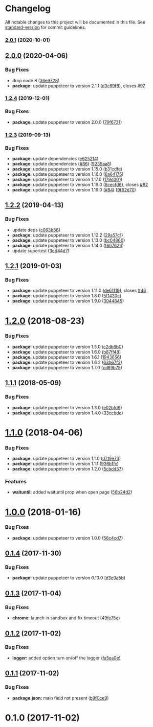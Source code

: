 # Changelog

All notable changes to this project will be documented in this file. See [standard-version](https://github.com/conventional-changelog/standard-version) for commit guidelines.

### [2.0.1](https://github.com/LasaleFamine/pupperender/compare/v2.0.0...v2.0.1) (2020-10-01)

## [2.0.0](https://github.com/LasaleFamine/pupperender/compare/v1.2.4...v2.0.0) (2020-04-06)


### Bug Fixes

* drop node 8 ([36e9728](https://github.com/LasaleFamine/pupperender/commit/36e9728e99adae8e210b5c17a15abe61f5c9042b))
* **package:** update puppeteer to version 2.1.1 ([d3c69f6](https://github.com/LasaleFamine/pupperender/commit/d3c69f63ee3086f095a1fbf6abc9b687f93b4606)), closes [#97](https://github.com/LasaleFamine/pupperender/issues/97)

### [1.2.4](https://github.com/LasaleFamine/pupperender/compare/v1.2.3...v1.2.4) (2019-12-01)


### Bug Fixes

* **package:** update puppeteer to version 2.0.0 ([79f6731](https://github.com/LasaleFamine/pupperender/commit/79f6731))

### [1.2.3](https://github.com/LasaleFamine/pupperender/compare/v1.2.2...v1.2.3) (2019-09-13)


### Bug Fixes

* **package:** update dependencies ([e625214](https://github.com/LasaleFamine/pupperender/commit/e625214))
* **package:** update dependencies ([#86](https://github.com/LasaleFamine/pupperender/issues/86)) ([9235aa8](https://github.com/LasaleFamine/pupperender/commit/9235aa8))
* **package:** update puppeteer to version 1.15.0 ([b31cdfe](https://github.com/LasaleFamine/pupperender/commit/b31cdfe))
* **package:** update puppeteer to version 1.16.0 ([8a64175](https://github.com/LasaleFamine/pupperender/commit/8a64175))
* **package:** update puppeteer to version 1.17.0 ([179d001](https://github.com/LasaleFamine/pupperender/commit/179d001))
* **package:** update puppeteer to version 1.19.0 ([8cecfd6](https://github.com/LasaleFamine/pupperender/commit/8cecfd6)), closes [#82](https://github.com/LasaleFamine/pupperender/issues/82)
* **package:** update puppeteer to version 1.19.0 ([#84](https://github.com/LasaleFamine/pupperender/issues/84)) ([9f62d70](https://github.com/LasaleFamine/pupperender/commit/9f62d70))

## [1.2.2](https://github.com/LasaleFamine/pupperender/compare/v1.2.1...v1.2.2) (2019-04-13)


### Bug Fixes

* update deps  ([c063b58](https://github.com/LasaleFamine/pupperender/commit/c063b58))
* **package:** update puppeteer to version 1.12.2 ([29a57c1](https://github.com/LasaleFamine/pupperender/commit/29a57c1))
* **package:** update puppeteer to version 1.13.0 ([bc04860](https://github.com/LasaleFamine/pupperender/commit/bc04860))
* **package:** update puppeteer to version 1.14.0 ([f667626](https://github.com/LasaleFamine/pupperender/commit/f667626))
* update supertest ([3ed44d7](https://github.com/LasaleFamine/pupperender/commit/3ed44d7))



<a name="1.2.1"></a>
## [1.2.1](https://github.com/LasaleFamine/pupperender/compare/v1.2.0...v1.2.1) (2019-01-03)


### Bug Fixes

* **package:** update puppeteer to version 1.11.0 ([de61119](https://github.com/LasaleFamine/pupperender/commit/de61119)), closes [#46](https://github.com/LasaleFamine/pupperender/issues/46)
* **package:** update puppeteer to version 1.8.0 ([5f1430c](https://github.com/LasaleFamine/pupperender/commit/5f1430c))
* **package:** update puppeteer to version 1.9.0 ([3044845](https://github.com/LasaleFamine/pupperender/commit/3044845))



<a name="1.2.0"></a>
# [1.2.0](https://github.com/LasaleFamine/pupperender/compare/v1.1.1...v1.2.0) (2018-08-23)


### Bug Fixes

* **package:** update puppeteer to version 1.5.0 ([c2db6b0](https://github.com/LasaleFamine/pupperender/commit/c2db6b0))
* **package:** update puppeteer to version 1.6.0 ([b87ff48](https://github.com/LasaleFamine/pupperender/commit/b87ff48))
* **package:** update puppeteer to version 1.6.1 ([1943656](https://github.com/LasaleFamine/pupperender/commit/1943656))
* **package:** update puppeteer to version 1.6.2 ([63b67f2](https://github.com/LasaleFamine/pupperender/commit/63b67f2))
* **package:** update puppeteer to version 1.7.0 ([cd89b75](https://github.com/LasaleFamine/pupperender/commit/cd89b75))



<a name="1.1.1"></a>
## [1.1.1](https://github.com/LasaleFamine/pupperender/compare/v1.1.0...v1.1.1) (2018-05-09)


### Bug Fixes

* **package:** update puppeteer to version 1.3.0 ([e02bfd9](https://github.com/LasaleFamine/pupperender/commit/e02bfd9))
* **package:** update puppeteer to version 1.4.0 ([33ccbde](https://github.com/LasaleFamine/pupperender/commit/33ccbde))



<a name="1.1.0"></a>
# [1.1.0](https://github.com/LasaleFamine/pupperender/compare/v1.0.0...v1.1.0) (2018-04-06)


### Bug Fixes

* **package:** update puppeteer to version 1.1.0 ([d719e73](https://github.com/LasaleFamine/pupperender/commit/d719e73))
* **package:** update puppeteer to version 1.1.1 ([936b1fc](https://github.com/LasaleFamine/pupperender/commit/936b1fc))
* **package:** update puppeteer to version 1.2.0 ([5cbdd57](https://github.com/LasaleFamine/pupperender/commit/5cbdd57))


### Features

* **waituntil:** added waituntil prop when open page ([56b24d2](https://github.com/LasaleFamine/pupperender/commit/56b24d2))



<a name="1.0.0"></a>
# [1.0.0](https://github.com/LasaleFamine/pupperender/compare/v0.1.4...v1.0.0) (2018-01-16)


### Bug Fixes

* **package:** update puppeteer to version 1.0.0 ([56c4cd7](https://github.com/LasaleFamine/pupperender/commit/56c4cd7))



<a name="0.1.4"></a>
## [0.1.4](https://github.com/LasaleFamine/pupperender/compare/v0.1.3...v0.1.4) (2017-11-30)


### Bug Fixes

* **package:** update puppeteer to version 0.13.0 ([d3e0a5b](https://github.com/LasaleFamine/pupperender/commit/d3e0a5b))



<a name="0.1.3"></a>
## [0.1.3](https://github.com/LasaleFamine/pupperender/compare/v0.1.2...v0.1.3) (2017-11-04)


### Bug Fixes

* **chrome:** launch in sandbox and fix timeout ([49fe75e](https://github.com/LasaleFamine/pupperender/commit/49fe75e))



<a name="0.1.2"></a>
## [0.1.2](https://github.com/LasaleFamine/pupperender/compare/v0.1.1...v0.1.2) (2017-11-02)


### Bug Fixes

* **logger:** added option turn on/off the logger ([fa5ea0e](https://github.com/LasaleFamine/pupperender/commit/fa5ea0e))



<a name="0.1.1"></a>
## [0.1.1](https://github.com/LasaleFamine/pupperender/compare/v0.1.0...v0.1.1) (2017-11-02)


### Bug Fixes

* **package.json:** main field not present ([b9f0ce9](https://github.com/LasaleFamine/pupperender/commit/b9f0ce9))



<a name="0.1.0"></a>
# 0.1.0 (2017-11-02)
